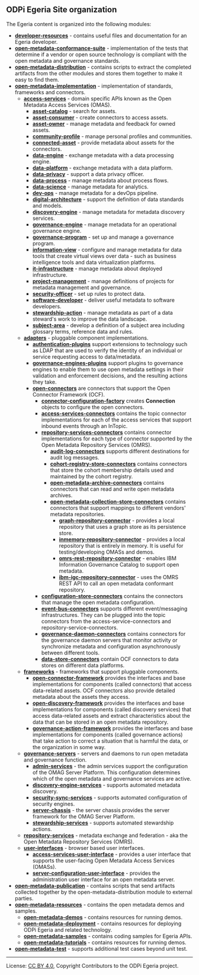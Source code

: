 <!-- SPDX-License-Identifier: CC-BY-4.0 -->
<!-- Copyright Contributors to the ODPi Egeria project. -->


## ODPi Egeria Site organization
  
The Egeria content is organized into the following modules:

* **[developer-resources](developer-resources)** - contains useful files and documentation for an Egeria developer.
* **[open-metadata-conformance-suite](open-metadata-conformance-suite)** - implementation of the tests that determine if a vendor or open source technology is compliant with the open metadata and governance standards.
* **[open-metadata-distribution](open-metadata-distribution)** - contains scripts to extract the completed artifacts from the other modules and stores them together to make it easy to find them.
* **[open-metadata-implementation](open-metadata-implementation)** - implementation of standards, frameworks and connectors.
  * **[access-services](open-metadata-implementation/access-services)** - domain specific APIs known as the Open Metadata Access Services (OMAS).
    * **[asset-catalog](open-metadata-implementation/access-services/asset-catalog)** - search for assets.
    * **[asset-consumer](open-metadata-implementation/access-services/asset-consumer)** - create connectors to access assets.
    * **[asset-owner](open-metadata-implementation/access-services/asset-owner)** - manage metadata and feedback for owned assets.
    * **[community-profile](open-metadata-implementation/access-services/community-profile)** - manage personal profiles and communities.
    * **[connected-asset](open-metadata-implementation/access-services/connected-asset)** - provide metadata about assets for the connectors.
    * **[data-engine](open-metadata-implementation/access-services/data-engine)** - exchange metadata with a data processing engine.
    * **[data-platform](open-metadata-implementation/access-services/data-platform)** - exchange metadata with a data platform.
    * **[data-privacy](open-metadata-implementation/access-services/data-privacy)** - support a data privacy officer.
    * **[data-process](open-metadata-implementation/access-services/data-process)** - manage metadata about process flows.
    * **[data-science](open-metadata-implementation/access-services/data-science)** - manage metadata for analytics.
    * **[dev-ops](open-metadata-implementation/access-services/dev-ops)** - manage metadata for a devOps pipeline.
    * **[digital-architecture](open-metadata-implementation/access-services/digital-architecture)** - support the definition of data standards and models.
    * **[discovery-engine](open-metadata-implementation/access-services/discovery-engine)** - manage metadata for metadata discovery services.
    * **[governance-engine](open-metadata-implementation/access-services/governance-engine)** - manage metadata for an operational governance engine.
    * **[governance-program](open-metadata-implementation/access-services/governance-program)** - set up and manage a governance program.
    * **[information-view](open-metadata-implementation/access-services/information-view)** - configure and manage metadata for data tools that create virtual views over data - such as business intelligence tools and data virtualization platforms.
    * **[it-infrastructure](open-metadata-implementation/access-services/it-infrastructure)** - manage metadata about deployed infrastructure.
    * **[project-management](open-metadata-implementation/access-services/project-management)** - manage definitions of projects for metadata management and governance.
    * **[security-officer](open-metadata-implementation/access-services/security-officer)** - set up rules to protect data.
    * **[software-developer](open-metadata-implementation/access-services/software-developer)** - deliver useful metadata to software developers.
    * **[stewardship-action](open-metadata-implementation/access-services/stewardship-action)** - manage metadata as part of a data steward's work to improve the data landscape.
    * **[subject-area](open-metadata-implementation/access-services/subject-area)** - develop a definition of a subject area including glossary terms, reference data and rules.
  * **[adapters](open-metadata-implementation/adapters)** - pluggable component implementations.
    * **[authentication-plugins](open-metadata-implementation/adapters/authentication-plugins)** support extensions to technology such as LDAP that are used to verify the identity of an individual or service requesting access to data/metadata.
    * **[governance-engines-plugins](open-metadata-implementation/adapters/governance-engines-plugins)** support plugins to governance engines to enable them to use open metadata settings in their validation and enforcement decisions, and the resulting actions they take.
    * **[open-connectors](open-metadata-implementation/adapters/open-connectors)** are connectors that support the Open Connector Framework (OCF).
      * **[connector-configuration-factory](open-metadata-implementation/adapters/open-connectors/connector-configuration-factory)** creates **Connection** objects to configure the open connectors.
      * **[access-services-connectors](open-metadata-implementation/adapters/open-connectors/access-services-connectors)** contains the topic connector implementations for each of the access services that support inbound events through an InTopic.
      * **[repository-services-connectors](open-metadata-implementation/adapters/open-connectors/repository-services-connectors)** contains connector implementations for each type of connector supported by the Open Metadata Repository Services (OMRS).
        * **[audit-log-connectors](open-metadata-implementation/adapters/open-connectors/repository-services-connectors/audit-log-connectors)** supports different destinations for audit log messages.
        * **[cohort-registry-store-connectors](open-metadata-implementation/adapters/open-connectors/repository-services-connectors/cohort-registry-store-connectors)** contains connectors that store the cohort membership details used and maintained by the cohort registry.
        * **[open-metadata-archive-connectors](open-metadata-implementation/adapters/open-connectors/repository-services-connectors/open-metadata-archive-connectors)** contains connectors that can read and write open metadata archives.
        * **[open-metadata-collection-store-connectors](open-metadata-implementation/adapters/open-connectors/repository-services-connectors/open-metadata-collection-store-connectors)** contains connectors that support mappings to different vendors' metadata repositories.
          * **[graph-repository-connector](open-metadata-implementation/adapters/open-connectors/repository-services-connectors/open-metadata-collection-store-connectors/graph-repository-connector)** - provides a local repository that uses a graph store as its persistence store.
          * **[inmemory-repository-connector](open-metadata-implementation/adapters/open-connectors/repository-services-connectors/open-metadata-collection-store-connectors/inmemory-repository-connector)** - provides a local repository that is entirely in memory.  It is useful for testing/developing OMASs and demos.
          * **[omrs-rest-repository-connector](open-metadata-implementation/adapters/open-connectors/repository-services-connectors/open-metadata-collection-store-connectors/omrs-rest-repository-connector)** - enables IBM Information Governance Catalog to support open metadata.
          * **[ibm-igc-repository-connector](open-metadata-implementation/adapters/open-connectors/repository-services-connectors/open-metadata-collection-store-connectors/ibm-igc-repository-connector)** - uses the OMRS REST API to call an open metadata conformant repository.
      * **[configuration-store-connectors](open-metadata-implementation/adapters/open-connectors/configuration-store-connectors)** contains the connectors that manage the open metadata configuration.
      * **[event-bus-connectors](open-metadata-implementation/adapters/open-connectors/event-bus-connectors)** supports different event/messaging infrastructures.  They can be plugged into the topic connectors from the access-service-connectors and repository-service-connectors.
      * **[governance-daemon-connectors](open-metadata-implementation/adapters/open-connectors/governance-daemon-connectors)** contains connectors for the governance daemon servers that monitor activity or synchronize metadata and configuration asynchronously between different tools.
      * **[data-store-connectors](open-metadata-implementation/adapters/open-connectors/data-store-connectors)** contain OCF connectors to data stores on different data platforms.
  * **[frameworks](open-metadata-implementation/frameworks)** - frameworks that support pluggable components.
    * **[open-connector-framework](open-metadata-implementation/frameworks/open-connector-framework)** provides the interfaces and base implementations for components (called connectors) that access data-related assets. OCF connectors also provide detailed metadata about the assets they access.
    * **[open-discovery-framework](open-metadata-implementation/frameworks/open-discovery-framework)** provides the interfaces and base implementations for components (called discovery services) that access data-related assets and extract characteristics about the data that can be stored in an open metadata repository.
    * **[governance-action-framework](open-metadata-implementation/frameworks/governance-action-framework)** provides the interfaces and base implementations for components (called governance actions) that take action to correct a situation that is harmful the data, or the organization in some way.
  * **[governance-servers](open-metadata-implementation/governance-servers)** - servers and daemons to run open metadata and governance function.
    * **[admin-services](open-metadata-implementation/governance-servers/admin-services)** - the admin services support the configuration of the OMAG Server Platform.  This configuration determines which of the open metadata and governance services are active.
    * **[discovery-engine-services](open-metadata-implementation/governance-servers/discovery-engine-services)** - supports automated metadata discovery.
    * **[security-sync-services](open-metadata-implementation/governance-servers/security-sync-services)** - supports automated configuration of security engines.
    * **[server-chassis](open-metadata-implementation/governance-servers/server-chassis)** - the server chassis provides the server framework for the OMAG Server Platform.
    * **[stewardship-services](open-metadata-implementation/governance-servers/stewardship-services)** - supports automated stewardship actions.
  * **[repository-services](open-metadata-implementation/repository-services)** - metadata exchange and federation - aka the Open Metadata Repository Services (OMRS).
  * **[user-interfaces](open-metadata-implementation/user-interfaces)** - browser based user interfaces.
    * **[access-services-user-interface](open-metadata-implementation/user-interfaces/access-services-user-interface)** - provides a user interface that supports the user-facing Open Metadata Access Services (OMASs).
    * **[server-configuration-user-interface](open-metadata-implementation/user-interfaces/server-configuration-user-interface)** - provides the administration user interface for an open metadata server.
* **[open-metadata-publication](open-metadata-publication)** - contains scripts that send artifacts collected together by the open-metadata-distribution module to external parties.
* **[open-metadata-resources](open-metadata-resources)** - contains the open metadata demos and samples.
  * **[open-metadata-demos](open-metadata-resources/open-metadata-demos)** - contains resources for running demos.
  * **[open-metadata-deployment](open-metadata-resources/open-metadata-deployment)** - contains resources for deploying ODPi Egeria and related technology.
  * **[open-metadata-samples](open-metadata-resources/open-metadata-samples)** - contains coding samples for Egeria APIs.
  * **[open-metadata-tutorials](open-metadata-resources/open-metadata-tutorials)** - contains resources for running demos.
* **[open-metadata-test](open-metadata-test)** - supports additional test cases beyond unit test.


----
License: [CC BY 4.0](https://creativecommons.org/licenses/by/4.0/),
Copyright Contributors to the ODPi Egeria project.